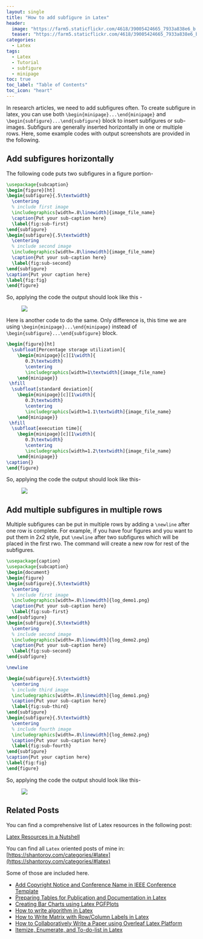 ```yaml
---
layout: single
title: "How to add subfigure in Latex"
header: 
  image: "https://farm5.staticflickr.com/4618/39005424665_7933a838e6_b.jpg"
  teaser: "https://farm5.staticflickr.com/4618/39005424665_7933a838e6_b.jpg"
categories: 
  - Latex
tags:
  - Latex
  - Tutorial
  - subfigure
  - minipage
toc: true
toc_label: "Table of Contents"
toc_icon: "heart" 
---
```


In research articles, we need to add subfigures often. To create subfigure in latex, you can use both `\begin{minipage}...\end{minipage}` and `\begin{subfigure}...\end{subfigure}` block to insert subfigures or sub-images. Subfigurs are generally inserted horizontally in one or multiple rows. Here, some example codes with output screenshots are provided in the following.

## Add subfigures horizontally
The following code puts two subfigures in a figure portion-

```latex
\usepackage{subcaption}
\begin{figure}[ht]
\begin{subfigure}{.5\textwidth}
  \centering
  % include first image
  \includegraphics[width=.8\linewidth]{image_file_name}  
  \caption{Put your sub-caption here}
  \label{fig:sub-first}
\end{subfigure}
\begin{subfigure}{.5\textwidth}
  \centering
  % include second image
  \includegraphics[width=.8\linewidth]{image_file_name}  
  \caption{Put your sub-caption here}
  \label{fig:sub-second}
\end{subfigure}
\caption{Put your caption here}
\label{fig:fig}
\end{figure}
```

So, applying the code the output should look like this -

<figure>
	<a href="https://farm5.staticflickr.com/4651/38744621035_a725266755_b.jpg"><img src="https://farm5.staticflickr.com/4651/38744621035_a725266755_b.jpg"></a>
</figure>

Here is another code to do the same. Only difference is, this time we are using `\begin{minipage}...\end{minipage}` instead of `\begin{subfigure}...\end{subfigure}` block.

```latex
\begin{figure}[ht]
  \subfloat[Percentage storage utilization]{
	\begin{minipage}[c][1\width]{
	   0.3\textwidth}
	   \centering
	   \includegraphics[width=1\textwidth]{image_file_name}
	\end{minipage}}
 \hfill 	
  \subfloat[standard deviation]{
	\begin{minipage}[c][1\width]{
	   0.3\textwidth}
	   \centering
	   \includegraphics[width=1.1\textwidth]{image_file_name}
	\end{minipage}}
 \hfill	
  \subfloat[execution time]{
	\begin{minipage}[c][1\width]{
	   0.3\textwidth}
	   \centering
	   \includegraphics[width=1.2\textwidth]{image_file_name}
	\end{minipage}}
\caption{}
\end{figure}
```

So, applying the code the output should look like this-

<figure>
	<a href="https://farm5.staticflickr.com/4658/39612703392_1bf583c3ed_b.jpg"><img src="https://farm5.staticflickr.com/4658/39612703392_1bf583c3ed_b.jpg"></a>
</figure>

## Add multiple subfigures in multiple rows

Multiple subfigures can be put in multiple rows by adding a `\newline` after one row is complete. For example, if you have four figures and you want to put them in 2x2 style, put `\newline` after two subfigures which will be placed in the first rwo. The command will create a new row for rest of the subfigures. 

```latex
\usepackage{caption}
\usepackage{subcaption}
\begin{document}
\begin{figure}
\begin{subfigure}{.5\textwidth}
  \centering
  % include first image
  \includegraphics[width=.8\linewidth]{log_demo1.png}  
  \caption{Put your sub-caption here}
  \label{fig:sub-first}
\end{subfigure}
\begin{subfigure}{.5\textwidth}
  \centering
  % include second image
  \includegraphics[width=.8\linewidth]{log_demo2.png}  
  \caption{Put your sub-caption here}
  \label{fig:sub-second}
\end{subfigure}

\newline

\begin{subfigure}{.5\textwidth}
  \centering
  % include third image
  \includegraphics[width=.8\linewidth]{log_demo1.png}  
  \caption{Put your sub-caption here}
  \label{fig:sub-third}
\end{subfigure}
\begin{subfigure}{.5\textwidth}
  \centering
  % include fourth image
  \includegraphics[width=.8\linewidth]{log_demo2.png}  
  \caption{Put your sub-caption here}
  \label{fig:sub-fourth}
\end{subfigure}
\caption{Put your caption here}
\label{fig:fig}
\end{figure}
```

So, applying the code the output should look like this-
<figure>
	<a href="https://farm5.staticflickr.com/4673/39642619871_bc6b328e85_b.jpg"><img src="https://farm5.staticflickr.com/4673/39642619871_bc6b328e85_b.jpg"></a>
</figure>


## Related Posts
You can find a comprehensive list of Latex resources in the following post:

[Latex Resources in a Nutshell](https://shantoroy.com/latex/latex-resources-in-a-nutshell/)

You can find all `Latex` oriented posts of mine in: [https://shantoroy.com/categories/#latex](https://shantoroy.com/categories/#latex)

Some of those are included here.
* [Add Copyright Notice and Conference Name in IEEE Conference Template](https://shantoroy.com/latex/add-copyright-conference-name/)
* [Preparing Tables for Publication and Documentation in Latex](https://shantoroy.com/latex/how-to-create-tables-in-latex/)
* [Creating Bar Charts using Latex PGFPlots](http://shantoroy.com/latex/bar-plots-in-latex-pgfplot/)
* [How to write algorithm in Latex](https://shantoroy.com/latex/how-to-write-algorithm-in-latex/)
* [How to Write Matrix with Row/Column Labels in Latex](https://shantoroy.com/latex/matrix-labeling-in-latex/)
* [How to Collaboratively Write a Paper using Overleaf Latex Platform](https://shantoroy.com/latex/how-to-collaborately-write-a-paper-using-latex-overleaf/)
* [Itemize, Enumerate, and To-do-list in Latex](https://shantoroy.com/latex/playing-with-latex-itemize-enumerate-fontawesome/)
<!--stackedit_data:
eyJoaXN0b3J5IjpbLTQ3MDIzMjU3MV19
-->